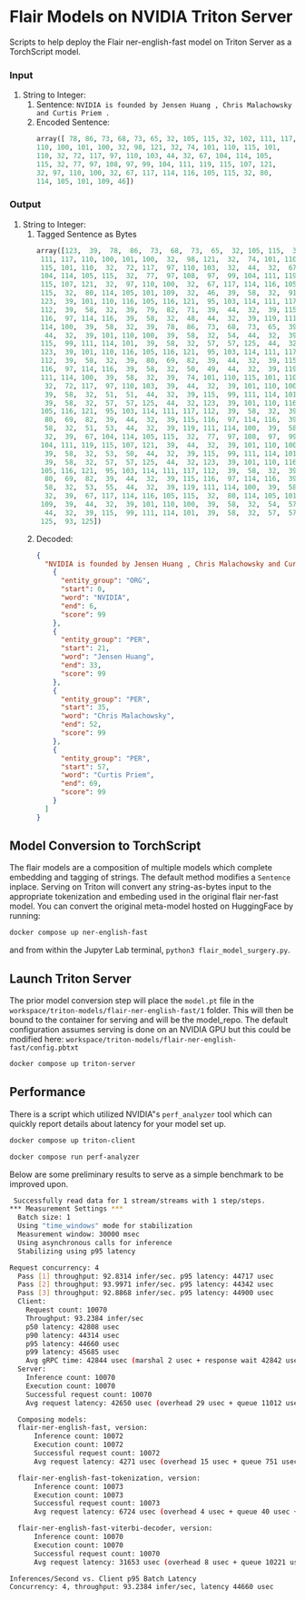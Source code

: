 # Flair Models on NVIDIA Triton Server

Scripts to help deploy the Flair ner-english-fast model on Triton Server as a TorchScript model.

### Input

1. String to Integer:
   1. Sentence: `NVIDIA is founded by Jensen Huang , Chris Malachowsky and Curtis Priem .`
   2. Encoded Sentence:
      ```python
      array([ 78, 86, 73, 68, 73, 65, 32, 105, 115, 32, 102, 111, 117,
      110, 100, 101, 100, 32, 98, 121, 32, 74, 101, 110, 115, 101,
      110, 32, 72, 117, 97, 110, 103, 44, 32, 67, 104, 114, 105,
      115, 32, 77, 97, 108, 97, 99, 104, 111, 119, 115, 107, 121,
      32, 97, 110, 100, 32, 67, 117, 114, 116, 105, 115, 32, 80,
      114, 105, 101, 109, 46])
      ```

### Output

1. String to Integer:
   1. Tagged Sentence as Bytes
      ```python
      array([123,  39,  78,  86,  73,  68,  73,  65,  32, 105, 115,  32, 102,
       111, 117, 110, 100, 101, 100,  32,  98, 121,  32,  74, 101, 110,
       115, 101, 110,  32,  72, 117,  97, 110, 103,  32,  44,  32,  67,
       104, 114, 105, 115,  32,  77,  97, 108,  97,  99, 104, 111, 119,
       115, 107, 121,  32,  97, 110, 100,  32,  67, 117, 114, 116, 105,
       115,  32,  80, 114, 105, 101, 109,  32,  46,  39,  58,  32,  91,
       123,  39, 101, 110, 116, 105, 116, 121,  95, 103, 114, 111, 117,
       112,  39,  58,  32,  39,  79,  82,  71,  39,  44,  32,  39, 115,
       116,  97, 114, 116,  39,  58,  32,  48,  44,  32,  39, 119, 111,
       114, 100,  39,  58,  32,  39,  78,  86,  73,  68,  73,  65,  39,
        44,  32,  39, 101, 110, 100,  39,  58,  32,  54,  44,  32,  39,
       115,  99, 111, 114, 101,  39,  58,  32,  57,  57, 125,  44,  32,
       123,  39, 101, 110, 116, 105, 116, 121,  95, 103, 114, 111, 117,
       112,  39,  58,  32,  39,  80,  69,  82,  39,  44,  32,  39, 115,
       116,  97, 114, 116,  39,  58,  32,  50,  49,  44,  32,  39, 119,
       111, 114, 100,  39,  58,  32,  39,  74, 101, 110, 115, 101, 110,
        32,  72, 117,  97, 110, 103,  39,  44,  32,  39, 101, 110, 100,
        39,  58,  32,  51,  51,  44,  32,  39, 115,  99, 111, 114, 101,
        39,  58,  32,  57,  57, 125,  44,  32, 123,  39, 101, 110, 116,
       105, 116, 121,  95, 103, 114, 111, 117, 112,  39,  58,  32,  39,
        80,  69,  82,  39,  44,  32,  39, 115, 116,  97, 114, 116,  39,
        58,  32,  51,  53,  44,  32,  39, 119, 111, 114, 100,  39,  58,
        32,  39,  67, 104, 114, 105, 115,  32,  77,  97, 108,  97,  99,
       104, 111, 119, 115, 107, 121,  39,  44,  32,  39, 101, 110, 100,
        39,  58,  32,  53,  50,  44,  32,  39, 115,  99, 111, 114, 101,
        39,  58,  32,  57,  57, 125,  44,  32, 123,  39, 101, 110, 116,
       105, 116, 121,  95, 103, 114, 111, 117, 112,  39,  58,  32,  39,
        80,  69,  82,  39,  44,  32,  39, 115, 116,  97, 114, 116,  39,
        58,  32,  53,  55,  44,  32,  39, 119, 111, 114, 100,  39,  58,
        32,  39,  67, 117, 114, 116, 105, 115,  32,  80, 114, 105, 101,
       109,  39,  44,  32,  39, 101, 110, 100,  39,  58,  32,  54,  57,
        44,  32,  39, 115,  99, 111, 114, 101,  39,  58,  32,  57,  57,
       125,  93, 125])
      ```
   2. Decoded:
      ```json
      {
        "NVIDIA is founded by Jensen Huang , Chris Malachowsky and Curtis Priem .": [
          {
            "entity_group": "ORG",
            "start": 0,
            "word": "NVIDIA",
            "end": 6,
            "score": 99
          },
          {
            "entity_group": "PER",
            "start": 21,
            "word": "Jensen Huang",
            "end": 33,
            "score": 99
          },
          {
            "entity_group": "PER",
            "start": 35,
            "word": "Chris Malachowsky",
            "end": 52,
            "score": 99
          },
          {
            "entity_group": "PER",
            "start": 57,
            "word": "Curtis Priem",
            "end": 69,
            "score": 99
          }
        ]
      }
      ```

## Model Conversion to TorchScript

The flair models are a composition of multiple models which complete embedding and tagging of strings. The default method modifies a `Sentence` inplace. Serving on Triton will convert any string-as-bytes input to the appropriate tokenization and embeding used in the original flair ner-fast model. You can convert the original meta-model hosted on HuggingFace by running:

```sh
docker compose up ner-english-fast
```

and from within the Jupyter Lab terminal, `python3 flair_model_surgery.py`.

## Launch Triton Server

The prior model conversion step will place the `model.pt` file in the `workspace/triton-models/flair-ner-english-fast/1` folder. This will then be bound to the container for serving and will be the model_repo. The default configuration assumes serving is done on an NVIDIA GPU but this could be modified here: `workspace/triton-models/flair-ner-english-fast/config.pbtxt`

```sh
docker compose up triton-server
```

## Performance

There is a script which utilized NVIDIA"s `perf_analyzer` tool which can quickly report details about latency for your model set up.

```sh
docker compose up triton-client
```

```sh
docker compose run perf-analyzer
```

Below are some preliminary results to serve as a simple benchmark to be improved upon.

```sh
 Successfully read data for 1 stream/streams with 1 step/steps.
*** Measurement Settings ***
  Batch size: 1
  Using "time_windows" mode for stabilization
  Measurement window: 30000 msec
  Using asynchronous calls for inference
  Stabilizing using p95 latency

Request concurrency: 4
  Pass [1] throughput: 92.8314 infer/sec. p95 latency: 44717 usec
  Pass [2] throughput: 93.9971 infer/sec. p95 latency: 44342 usec
  Pass [3] throughput: 92.8868 infer/sec. p95 latency: 44900 usec
  Client:
    Request count: 10070
    Throughput: 93.2384 infer/sec
    p50 latency: 42808 usec
    p90 latency: 44314 usec
    p95 latency: 44660 usec
    p99 latency: 45685 usec
    Avg gRPC time: 42844 usec (marshal 2 usec + response wait 42842 usec + unmarshal 0 usec)
  Server:
    Inference count: 10070
    Execution count: 10070
    Successful request count: 10070
    Avg request latency: 42650 usec (overhead 29 usec + queue 11012 usec + compute 31609 usec)

  Composing models:
  flair-ner-english-fast, version:
      Inference count: 10072
      Execution count: 10072
      Successful request count: 10072
      Avg request latency: 4271 usec (overhead 15 usec + queue 751 usec + compute input 20 usec + compute infer 2223 usec + compute output 1261 usec)

  flair-ner-english-fast-tokenization, version:
      Inference count: 10073
      Execution count: 10073
      Successful request count: 10073
      Avg request latency: 6724 usec (overhead 4 usec + queue 40 usec + compute input 7 usec + compute infer 6644 usec + compute output 29 usec)

  flair-ner-english-fast-viterbi-decoder, version:
      Inference count: 10070
      Execution count: 10070
      Successful request count: 10070
      Avg request latency: 31653 usec (overhead 8 usec + queue 10221 usec + compute input 45 usec + compute infer 21327 usec + compute output 52 usec)

Inferences/Second vs. Client p95 Batch Latency
Concurrency: 4, throughput: 93.2384 infer/sec, latency 44660 usec
```
